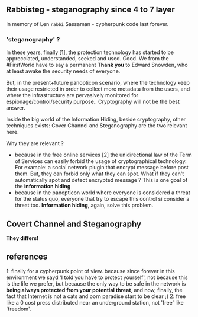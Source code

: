 ## Rabbisteg - steganography since 4 to 7 layer

In memory of Len `rabbi` Sassaman - cypherpunk code last forever.

### 'steganography' ?

In these years, finally [1], the protection technology has started to be apprecciated, understanded, seeked and used. Good. We from the #FirstWorld have to say a permanent **Thank you** to Edward Snowden, who at least awake the security needs of everyone.

But, in the present+future panopticon scenario, where the technology keep their usage restricted in order to collect more metadata from the users, and where the infrastructure are pervasively monitored for espionage/control/security purpose.. Cryptography will not be the best answer.

Inside the big world of the Information Hiding, beside cryptography, other techniques exists: Cover Channel and Steganography are the two relevant here.

Why they are relevant ? 

  * because in the free online services [2] the unidirectional law of the Term of Services can easily forbid the usage of cryptographical technology. For example: a social network plugin that encrypt message before post them. But, they can forbid only what they can spot. What if they can't automatically spot and detect encrypted message ? This is one goal of the **information hiding**
  * because in the panopticon world where everyone is considered a threat for the status quo, everyone that try to escape this control si consider a threat too. **Information hiding**, again, solve this problem.

## Covert Channel and Steganography

**They differs!**






## references

1: finally for a cypherpunk point of view. because since forever in this environment we sayd 'I told you have to protect yourself', not because this is the life we prefer, but because the only way to be safe in the network is **being always protected from your potential threat**, and now, finally, the fact that Internet is not a cats and porn paradise start to be clear ;)
2: free like a 0 cost press distributed near an underground station, not 'free' like 'freedom'.
